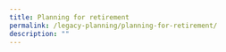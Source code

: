 ```yaml
---
title: Planning for retirement
permalink: /legacy-planning/planning-for-retirement/
description: ""
---
```

